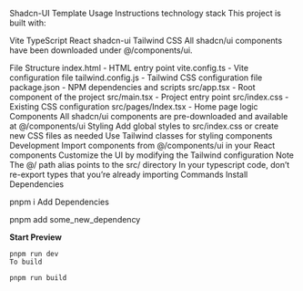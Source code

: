 Shadcn-UI Template Usage Instructions
technology stack
This project is built with:

Vite
TypeScript
React
shadcn-ui
Tailwind CSS
All shadcn/ui components have been downloaded under @/components/ui.

File Structure
index.html - HTML entry point
vite.config.ts - Vite configuration file
tailwind.config.js - Tailwind CSS configuration file
package.json - NPM dependencies and scripts
src/app.tsx - Root component of the project
src/main.tsx - Project entry point
src/index.css - Existing CSS configuration
src/pages/Index.tsx - Home page logic
Components
All shadcn/ui components are pre-downloaded and available at @/components/ui
Styling
Add global styles to src/index.css or create new CSS files as needed
Use Tailwind classes for styling components
Development
Import components from @/components/ui in your React components
Customize the UI by modifying the Tailwind configuration
Note
The @/ path alias points to the src/ directory
In your typescript code, don’t re-export types that you’re already importing
Commands
Install Dependencies

pnpm i
Add Dependencies

pnpm add some_new_dependency

**Start Preview**

```shell
pnpm run dev
To build

pnpm run build